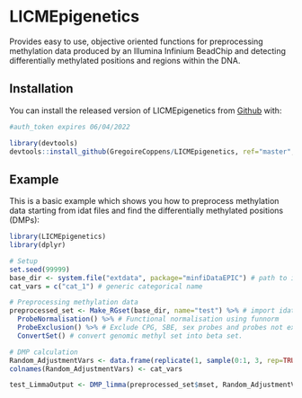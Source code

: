 
<!-- README.md is generated from README.Rmd. Please edit that file -->

# LICMEpigenetics

<!-- badges: start -->
<!-- badges: end -->

Provides easy to use, objective oriented functions for preprocessing
methylation data produced by an Illumina Infinium BeadChip and detecting
differentially methylated positions and regions within the DNA.

## Installation

You can install the released version of LICMEpigenetics from
[Github](https://github.com/GregoireCoppens/LICMEpigenetics) with:

``` r
#auth_token expires 06/04/2022

library(devtools)
devtools::install_github(GregoireCoppens/LICMEpigenetics, ref="master", auth_token="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")
```

## Example

This is a basic example which shows you how to preprocess methylation data starting from idat files and find the differentially methylated positions (DMPs):

``` r
library(LICMEpigenetics)
library(dplyr)

# Setup
set.seed(99999)
base_dir <- system.file("extdata", package="minfiDataEPIC") # path to idat files or folders
cat_vars = c("cat_1") # generic categorical name

# Preprocessing methylation data
preprocessed_set <- Make_RGset(base_dir, name="test") %>% # import idats
  ProbeNormalisation() %>% # Functional normalisation using funnorm
  ProbeExclusion() %>% # Exclude CPG, SBE, sex probes and probes not exceeding background signal
  ConvertSet() # convert genomic methyl set into beta set.

# DMP calculation
Random_AdjustmentVars <- data.frame(replicate(1, sample(0:1, 3, rep=TRUE)))
colnames(Random_AdjustmentVars) <- cat_vars

test_LimmaOutput <- DMP_limma(preprocessed_set$mset, Random_AdjustmentVars, cat_vars=cat_vars, Group="cat_1")
```
